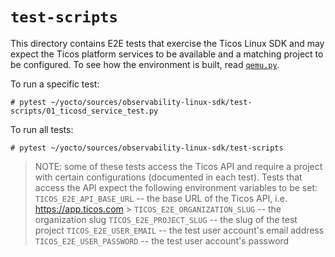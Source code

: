 # `test-scripts`

This directory contains E2E tests that exercise the Ticos Linux SDK and may
expect the Ticos platform services to be available and a matching project to
be configured. To see how the environment is built, read [`qemu.py`](./qemu.py).

To run a specific test:

```console
# pytest ~/yocto/sources/observability-linux-sdk/test-scripts/01_ticosd_service_test.py
```

To run all tests:

```console
# pytest ~/yocto/sources/observability-linux-sdk/test-scripts
```

> NOTE: some of these tests access the Ticos API and require a project with
> certain configurations (documented in each test). Tests that access the API
> expect the following environment variables to be set:
> `TICOS_E2E_API_BASE_URL` -- the base URL of the Ticos API, i.e.
> https://app.ticos.com > `TICOS_E2E_ORGANIZATION_SLUG` -- the
> organization slug `TICOS_E2E_PROJECT_SLUG` -- the slug of the test project
> `TICOS_E2E_USER_EMAIL` -- the test user account's email address
> `TICOS_E2E_USER_PASSWORD` -- the test user account's password
